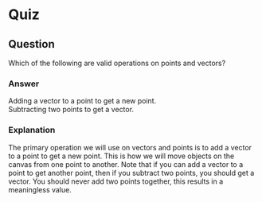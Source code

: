 Quiz
====

Question
--------

Which of the following are valid operations on points and vectors?  

### Answer

Adding a vector to a point to get a new point.  
Subtracting two points to get a vector.  

### Explanation

The primary operation we will use on vectors and points is to add a vector to a point to get a new point. This is how we will move objects on the canvas from one point to another. Note that if you can add a vector to a point to get another point, then if you subtract two points, you should get a vector. You should never add two points together, this results in a meaningless value.  